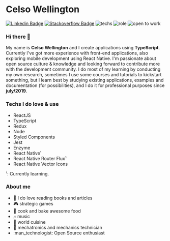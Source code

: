 # Celso Wellington 
[![Linkedin Badge](https://img.shields.io/badge/-LinkedIn-blue?style=flat-square&logo=Linkedin&logoColor=white&link=https://www.linkedin.com/in/contrateme/)](https://www.linkedin.com/in/contrateme/)
[![Stackoverflow Badge](https://img.shields.io/badge/-Stackoverflow-4CA143?style=flat-square&logo=Stackoverflow&logoColor=white&link=https://stackoverflow.com/users/11518214/celso-wellington)](https://stackoverflow.com/users/11518214/celso-wellington)
![techs](https://img.shields.io/static/v1?label=I%20code%20with&message=TypeScript&color=indigo)
![role](https://img.shields.io/static/v1?label=Role&message=Front-end%20developer&color=slateblue)
![open to work](https://img.shields.io/static/v1?label=Status&message=Open%20to%20Work&color=limegreen)


### Hi there 👋

My name is **Celso Wellington** and I create applications using **TypeScript**.
Currently I've got more experience with front-end applications, also exploring mobile development using React Native. I'm passionate about open source culture & knowledge and looking forward to contribute more with the development community. I do most of my learning by conducting my own research, sometimes I use some courses and tutorials to kickstart something, but I learn best by studying existing applications, examples and documentation (for possibilities), and I do it for professional purposes since **july/2019**.

### Techs I do love & use
<ul>
  <li>ReactJS </li>
  <li>TypeScript</li>
  <li>Redux</li>
  <li>Node</li>
  <li>Styled Components</li>
  <li>Jest</li>
  <li>Enzyme</li>
  <li>React Native¹</li>
  <li>React Native Router Flux¹</li>
  <li>React Native Vector Icons</li>
</ul>

¹: Currently learning.

### About me
<ul>
  <li>📰 I do love reading books and articles</li>
  <li>🎮 strategic games</li>
  <li>🥐 cook and bake awesome food</li>
  <li>🎶 music</li>
  <li>🍣 world cuisine</li>
  <li>🤖 mechatronics and mechanics technician</li>
  <li>:man_technologist: Open Source enthusiast</li>
</ul>



<!--
**well-ington/well-ington** is a ✨ _special_ ✨ repository because its `README.md` (this file) appears on your GitHub profile.

Here are some ideas to get you started:

- 🔭 I’m currently working on ...
- 🌱 I’m currently learning ...
- 👯 I’m looking to collaborate on ...
- 🤔 I’m looking for help with ...
- 💬 Ask me about ...
- 📫 How to reach me: ...
- 😄 Pronouns: ...
- ⚡ Fun fact: ...
-->
